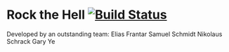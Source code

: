 Rock the Hell [![Build Status](https://magnum.travis-ci.com/gye-tgm/rockthenet.svg?token=ZFeBGhb8e6MYNJ9vDNeh&branch=master)](https://magnum.travis-ci.com/gye-tgm/rockthenet)
==========

Developed by an outstanding team:
Elias Frantar
Samuel Schmidt
Nikolaus Schrack
Gary Ye
